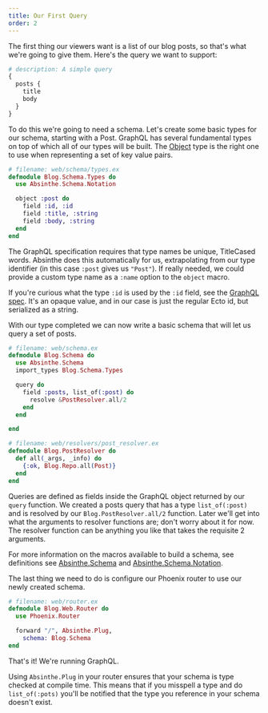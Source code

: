 ```yaml
---
title: Our First Query
order: 2
---
```


The first thing our viewers want is a list of our blog posts, so
that's what we're going to give them. Here's the query we want to
support:

```graphql
# description: A simple query
{
  posts {
    title
    body
  }
}
```

To do this we're going to need a schema. Let's create some basic types
for our schema, starting with a Post. GraphQL has several fundamental
types on top of which all of our types will be built. The
[Object](https://hexdocs.pm/absinthe/Absinthe.Type.Object.html) type is
the right one to use when representing a set of key value pairs.

```elixir
# filename: web/schema/types.ex
defmodule Blog.Schema.Types do
  use Absinthe.Schema.Notation

  object :post do
    field :id, :id
    field :title, :string
    field :body, :string
  end
end
```

<p class="notice">
The GraphQL specification requires that type names be unique, TitleCased words.
Absinthe does this automatically for us, extrapolating from our type identifier
(in this case <code>:post</code> gives us <code>"Post"</code>). If really
needed, we could provide a custom type name as a <code>:name</code> option to
the <code>object</code> macro.
</p>

If you're curious what the type `:id` is used by the `:id` field, see the
[GraphQL spec](https://facebook.github.io/graphql/#sec-ID). It's an opaque
value, and in our case is just the regular Ecto id, but serialized as a string.

With our type completed we can now write a basic schema that will let us query a
set of posts.

```elixir
# filename: web/schema.ex
defmodule Blog.Schema do
  use Absinthe.Schema
  import_types Blog.Schema.Types

  query do
    field :posts, list_of(:post) do
      resolve &PostResolver.all/2
    end
  end

end
```

```elixir
# filename: web/resolvers/post_resolver.ex
defmodule Blog.PostResolver do
  def all(_args, _info) do
    {:ok, Blog.Repo.all(Post)}
  end
end
```

Queries are defined as fields inside the GraphQL object returned by
our `query` function. We created a posts query that has a type
`list_of(:post)` and is resolved by our `Blog.PostResolver.all/2`
function. Later we'll get into what the arguments to resolver
functions are; don't worry about it for now. The resolver function can
be anything you like that takes the requisite 2 arguments.

For more information on the macros
available to build a schema, see
definitions see [Absinthe.Schema](https://hexdocs.pm/absinthe/Absinthe.Schema.html)
and [Absinthe.Schema.Notation](https://hexdocs.pm/absinthe/Absinthe.Schema.Notation.html).

The last thing we need to do is configure our Phoenix router to use our newly
created schema.

```elixir
# filename: web/router.ex
defmodule Blog.Web.Router do
  use Phoenix.Router

  forward "/", Absinthe.Plug,
    schema: Blog.Schema
end
```

That's it! We're running GraphQL.

Using `Absinthe.Plug` in your router ensures that your schema is type
checked at compile time. This means that if you misspell a type and do
`list_of(:pots)` you'll be notified that the type you reference in
your schema doesn't exist.
